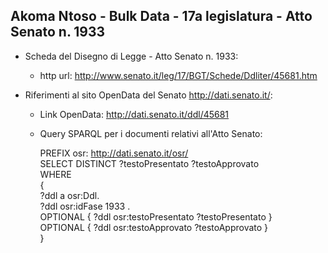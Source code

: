 ## Akoma Ntoso - Bulk Data - 17a legislatura - Atto Senato n. 1933 ##

* Scheda del Disegno di Legge - Atto Senato n. 1933:
	* http url: http://www.senato.it/leg/17/BGT/Schede/Ddliter/45681.htm

* Riferimenti al sito OpenData del Senato http://dati.senato.it/:
	* Link OpenData: http://dati.senato.it/ddl/45681
	* Query SPARQL per i documenti relativi all'Atto Senato:

        PREFIX osr: <http://dati.senato.it/osr/>  
		SELECT DISTINCT ?testoPresentato ?testoApprovato  
		WHERE  
		{  
		    ?ddl a osr:Ddl.  
		    ?ddl osr:idFase 1933 .  
		    OPTIONAL { ?ddl osr:testoPresentato ?testoPresentato }  
		    OPTIONAL { ?ddl osr:testoApprovato ?testoApprovato }  
		}
		
